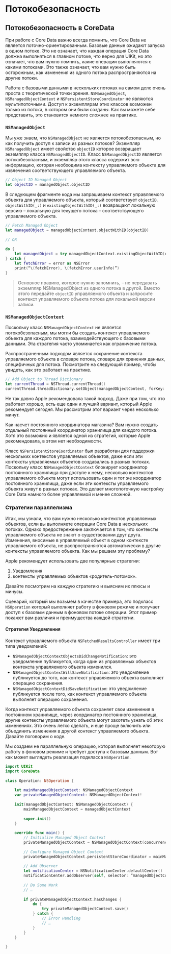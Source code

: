 # Потокобезопасность

## Потокобезопасность в CoreData
При работе с Core Data важно всегда помнить, что Core Data не является поточно-ориентированным. Базовые данные ожидают запуска в одном потоке. Это не означает, что каждая операция Core Data должна выполняться в главном потоке, что верно для UIKit, но это означает, что вам нужно помнить, какие операции выполняются с какими потоками. Это также означает, что вам нужно быть осторожным, как изменения из одного потока распространяются на другие потоки.

Работа с базовыми данными в нескольких потоках на самом деле очень проста с теоретической точки зрения. `NSManagedObject`, `NSManagedObjectContext` и `NSPersistentStoreCoordinator` не являются мультипоточными. Доступ к экземплярам этих классов возможен только из потока, в котором они были созданы. Как вы можете себе представить, это становится немного сложнее на практике.

### `NSManagedObject`
Мы уже знаем, что `NSManagedObject` не является потокобезопасным, но как получить доступ к записи из разных потоков? Экземпляр `NSManagedObject` имеет свойство `objectID` которое возвращает экземпляр класса `NSManagedObjectID`. Класс `NSManagedObjectID` является потокобезопасным, и экземпляр этого класса содержит всю информацию, которая необходима контексту управляемого объекта для извлечения соответствующего управляемого объекта.
```swift
// Object ID Managed Object
let objectID = managedObject.objectID
```
В следующем фрагменте кода мы запрашиваем контекст управляемого объекта для управляемого объекта, который соответствует `objectID`. `objectWithID(_:)` и `existingObjectWithID(_:)` возвращают локальную версию – локальную для текущего потока – соответствующего управляемого объекта.
```swift
// Fetch Managed Object
let managedObject = managedObjectContext.objectWithID(objectID)
 
// OR
 
do {
    let managedObject = try managedObjectContext.existingObjectWithID(objectID)
} catch {
    let fetchError = error as NSError
    print(“\(fetchError), \(fetchError.userInfo)”)
}
```
> Основное правило, которое нужно запомнить, – не передавать экземпляр NSManagedObject из одного потока в другой. Вместо этого передайте `objectID` управляемого объекта и запросите контекст управляемого объекта потока для локальной версии записи.

### `NSManagedObjectContext`
Поскольку класс `NSManagedObjectContext` не является потокобезопасным, мы могли бы создать контекст управляемого объекта для каждого потока, взаимодействующего с базовыми данными. Эта стратегия часто упоминается как ограничение потока.

Распространенным подходом является сохранение контекста управляемого объекта в словаре потока, словаре для хранения данных, специфичных для потока. Посмотрите на следующий пример, чтобы увидеть, как это работает на практике.
```swift
// Add Object to Thread Dictionary
let currentThread = NSThread.currentThread()
currentThread.threadDictionary.setObject(managedObjectContext, forKey: “managedObjectContext”)
```
Не так давно Apple рекомендовала такой подход. Даже при том, что это работает хорошо, есть еще один и лучший вариант, который Apple рекомендует сегодня. Мы рассмотрим этот вариант через несколько минут.

Как насчет постоянного координатора магазина? Вам нужно создать отдельный постоянный координатор хранилища для каждого потока. Хотя это возможно и является одной из стратегий, которые Apple рекомендовала, в этом нет необходимости.

Класс `NSPersistentStoreCoordinator` был разработан для поддержки нескольких контекстов управляемых объектов, даже если эти контексты управляемых объектов создавались в разных потоках. Поскольку класс `NSManagedObjectContext` блокирует координатор постоянного хранилища при доступе к нему, несколько контекстов управляемого объекта могут использовать один и тот же координатор постоянного хранилища, даже если эти контексты управляемого объекта живут в разных потоках. Это делает многопоточную настройку Core Data намного более управляемой и менее сложной.

### Стратегии параллелизма
Итак, мы узнали, что вам нужно несколько контекстов управляемых объектов, если вы выполняете операции Core Data в нескольких потоках. Однако предостережение заключается в том, что контексты управляемого объекта не знают о существовании друг друга. Изменения, вносимые в управляемый объект в одном контексте управляемого объекта, не распространяются автоматически в другие контексты управляемого объекта. Как мы решаем эту проблему?

Apple рекомендует использовать две популярные стратегии: 
1. Уведомления
2. контексты управляемых объектов «родитель-потомок». 

Давайте посмотрим на каждую стратегию и выясним их плюсы и минусы.

Сценарий, который мы возьмем в качестве примера, это подкласс `NSOperation` который выполняет работу в фоновом режиме и получает доступ к базовым данным в фоновом потоке операции. Этот пример покажет вам различия и преимущества каждой стратегии.

#### Стратегия Уведомления
Контекст управляемого объекта `NSFetchedResultsController` имеет три типа уведомлений:
- `NSManagedObjectContextObjectsDidChangeNotification`: это уведомление публикуется, когда один из управляемых объектов контекста управляемого объекта изменился.
- `NSManagedObjectContextWillSaveNotification`: это уведомление публикуется до того, как контекст управляемого объекта выполняет операцию сохранения.
- `NSManagedObjectContextDidSaveNotification`: это уведомление публикуется после того, как контекст управляемого объекта выполняет операцию сохранения.

Когда контекст управляемого объекта сохраняет свои изменения в постоянном хранилище, через координатор постоянного хранилища, другие контексты управляемого объекта могут захотеть узнать об этих изменениях. Это очень легко сделать, и еще проще включить или объединить изменения в другой контекст управляемого объекта. Давайте поговорим о коде.

Мы создаем не параллельную операцию, которая выполняет некоторую работу в фоновом режиме и требует доступа к базовым данным. Вот как может выглядеть реализация подкласса `NSOperation`.
```swift
import UIKit
import CoreData
 
class Operation: NSOperation {
 
    let mainManagedObjectContext: NSManagedObjectContext
    var privateManagedObjectContext: NSManagedObjectContext!
     
    init(managedObjectContext: NSManagedObjectContext) {
        mainManagedObjectContext = managedObjectContext
         
        super.init()
    }
     
    override func main() {
        // Initialize Managed Object Context
        privateManagedObjectContext = NSManagedObjectContext(concurrencyType: .PrivateQueueConcurrencyType)
         
        // Configure Managed Object Context
        privateManagedObjectContext.persistentStoreCoordinator = mainManagedObjectContext.persistentStoreCoordinator
         
        // Add Observer
        let notificationCenter = NSNotificationCenter.defaultCenter()
        notificationCenter.addObserver(self, selector: “managedObjectContextDidSave:”, name: NSManagedObjectContextDidSaveNotification, object: privateManagedObjectContext)
         
        // Do Some Work
        // …
         
        if privateManagedObjectContext.hasChanges {
            do {
                try privateManagedObjectContext.save()
            } catch {
                // Error Handling
                // …
            }
        }
    }
 
}
```

